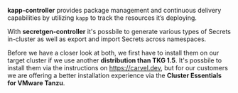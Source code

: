 **kapp-controller** provides package management and continuous delivery capabilities by utilizing `kapp` to track the resources it’s deploying.

With **secretgen-controller** it's possbile to generate various types of Secrets in-cluster as well as export and import Secrets across namespaces.

Before we have a closer look at both, we first have to install them on our target cluster if we use another **distribution than TKG 1.5**. It's possbile to install them via the instructions on https://carvel.dev, but for our customers we are offering a better installation experience via the **Cluster Essentials for VMware Tanzu**.
